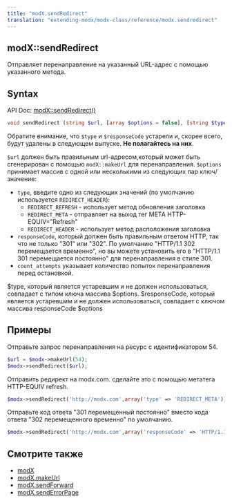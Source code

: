 ```yaml
---
title: "modX.sendRedirect"
translation: "extending-modx/modx-class/reference/modx.sendredirect"
---
```


## modX::sendRedirect

Отправляет перенаправление на указанный URL-адрес с помощью указанного метода.

## Syntax

API Doc: [modX::sendRedirect()](http://api.modx.com/revolution/2.2/db_core_model_modx_modx.class.html#%5CmodX::sendRedirect())

``` php
void sendRedirect (string $url, [array $options = false], [string $type = ''], [string $responseCode])
```

Обратите внимание, что `$type` и `$responseCode` устарели и, скорее всего, будут удалены в следующем выпуске. **Не полагайтесь на них**.

`$url` должен быть правильным url-адресом,который может быть сгенерирован с помощью `modX::makeUrl` для перенаправления.
`$options` принимает массив с одной или несколькими из следующих пар ключ/значение:

- `type`, введите одно из следующих значений (по умолчанию используется `REDIRECT_HEADER`):
    - `REDIRECT_REFRESH` - использует метод обновления заголовка
    - `REDIRECT_META` - отправляет на выход тег META HTTP-EQUIV="Refresh"
    - `REDIRECT_HEADER` - использует метод расположения заголовка
- `responseCode`, который должен быть правильным ответом HTTP, так что не только "301" или "302". По умолчанию "HTTP/1.1 302 перемещается временно", но вы можете установить его в "HTTP/1.1 301 перемещается постоянно" для перенаправления в стиле 301.
- `count_attempts` указывает количество попыток перенаправления перед остановкой.

$type, который является устаревшим и не должен использоваться, совпадает с типом ключа массива $options.
$responseCode, который является устаревшим и не должен использоваться, совпадает с ключом массива responseCode $options

## Примеры

Отправьте запрос перенаправления на ресурс с идентификатором 54.

``` php
$url = $modx->makeUrl(54);
$modx->sendRedirect($url);
```

Отправить редирект на modx.com. сделайте это с помощью метатега HTTP-EQUIV refresh.

``` php
$modx->sendRedirect('http://modx.com',array('type' => 'REDIRECT_META'));
```

Отправьте код ответа "301 перемещенный постоянно" вместо кода ответа "302 перемещенного временно" по умолчанию.

``` php
$modx->sendRedirect('http://modx.com',array('responseCode' => 'HTTP/1.1 301 Moved Permanently'));
```

## Смотрите также

- [modX](extending-modx/core-model/modx "modX")
- [modX.makeUrl](extending-modx/modx-class/reference/modx.makeurl "modX.makeUrl")
- [modX.sendForward](extending-modx/modx-class/reference/modx.sendforward "modX.sendForward")
- [modX.sendErrorPage](extending-modx/modx-class/reference/modx.senderrorpage "modX.sendErrorPage")

